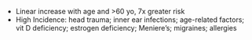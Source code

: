 - Linear increase with age and >60 yo, 7x greater risk
- High Incidence: head trauma; inner ear infections; age-related factors; vit D deficiency; estrogen deficiency; Meniere’s; migraines; allergies